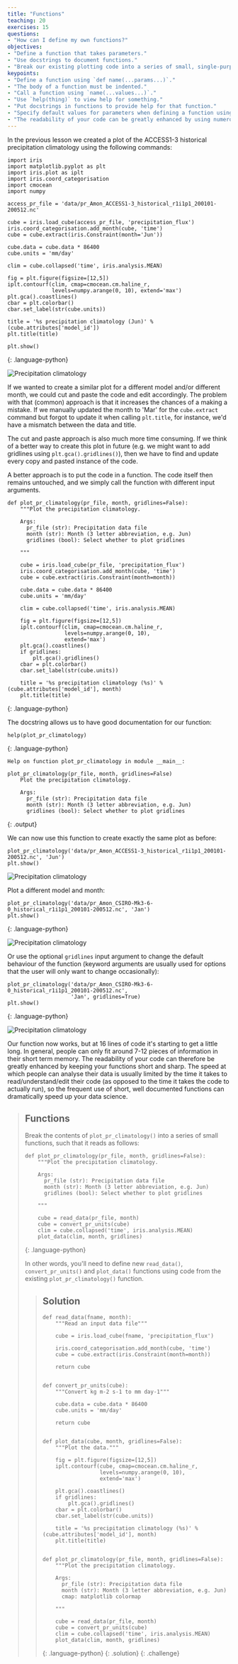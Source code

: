 ```yaml
---
title: "Functions"
teaching: 20
exercises: 15
questions:
- "How can I define my own functions?"
objectives:
- "Define a function that takes parameters."
- "Use docstrings to document functions."
- "Break our existing plotting code into a series of small, single-purpose functions."
keypoints:
- "Define a function using `def name(...params...)`."
- "The body of a function must be indented."
- "Call a function using `name(...values...)`."
- "Use `help(thing)` to view help for something."
- "Put docstrings in functions to provide help for that function."
- "Specify default values for parameters when defining a function using `name=value` in the parameter list."
- "The readability of your code can be greatly enhanced by using numerous short functions."
---
```


In the previous lesson
we created a plot of the ACCESS1-3 historical precipitation climatology
using the following commands:

~~~
import iris
import matplotlib.pyplot as plt
import iris.plot as iplt
import iris.coord_categorisation
import cmocean
import numpy

access_pr_file = 'data/pr_Amon_ACCESS1-3_historical_r1i1p1_200101-200512.nc'

cube = iris.load_cube(access_pr_file, 'precipitation_flux')
iris.coord_categorisation.add_month(cube, 'time')
cube = cube.extract(iris.Constraint(month='Jun'))

cube.data = cube.data * 86400
cube.units = 'mm/day'

clim = cube.collapsed('time', iris.analysis.MEAN)

fig = plt.figure(figsize=[12,5])
iplt.contourf(clim, cmap=cmocean.cm.haline_r, 
              levels=numpy.arange(0, 10), extend='max')
plt.gca().coastlines()
cbar = plt.colorbar()
cbar.set_label(str(cube.units))

title = '%s precipitation climatology (Jun)' %(cube.attributes['model_id'])
plt.title(title)

plt.show()
~~~
{: .language-python}

![Precipitation climatology](../fig/03-functions-access-jun.svg)

If we wanted to create a similar plot for a different model and/or different month,
we could cut and paste the code and edit accordingly.
The problem with that (common) approach is that it increases the chances of a making a mistake.
If we manually updated the month to 'Mar' for the `cube.extract` command
but forgot to update it when calling `plt.title`, for instance,
we'd have a mismatch between the data and title. 

The cut and paste approach is also much more time consuming.
If we think of a better way to create this plot in future
(e.g. we might want to add gridlines using `plt.gca().gridlines()`),
then we have to find and update every copy and pasted instance of the code.

A better approach is to put the code in a function.
The code itself then remains untouched,
and we simply call the function with different input arguments.

~~~
def plot_pr_climatology(pr_file, month, gridlines=False):
    """Plot the precipitation climatology.
    
    Args:
      pr_file (str): Precipitation data file
      month (str): Month (3 letter abbreviation, e.g. Jun)
      gridlines (bool): Select whether to plot gridlines
    
    """

    cube = iris.load_cube(pr_file, 'precipitation_flux')
    iris.coord_categorisation.add_month(cube, 'time')
    cube = cube.extract(iris.Constraint(month=month))

    cube.data = cube.data * 86400
    cube.units = 'mm/day'

    clim = cube.collapsed('time', iris.analysis.MEAN)

    fig = plt.figure(figsize=[12,5])
    iplt.contourf(clim, cmap=cmocean.cm.haline_r, 
                  levels=numpy.arange(0, 10),
                  extend='max')
    plt.gca().coastlines()
    if gridlines:
        plt.gca().gridlines()
    cbar = plt.colorbar()
    cbar.set_label(str(cube.units))

    title = '%s precipitation climatology (%s)' %(cube.attributes['model_id'], month)
    plt.title(title)
~~~
{: .language-python}

The docstring allows us to have good documentation for our function:

~~~
help(plot_pr_climatology)
~~~
{: .language-python}

~~~
Help on function plot_pr_climatology in module __main__:

plot_pr_climatology(pr_file, month, gridlines=False)
    Plot the precipitation climatology.
    
    Args:
      pr_file (str): Precipitation data file
      month (str): Month (3 letter abbreviation, e.g. Jun)
      gridlines (bool): Select whether to plot gridlines
~~~
{: .output}

We can now use this function to create exactly the same plot as before:

~~~
plot_pr_climatology('data/pr_Amon_ACCESS1-3_historical_r1i1p1_200101-200512.nc', 'Jun')
plt.show()
~~~

![Precipitation climatology](../fig/03-functions-access-jun.svg)

Plot a different model and month:

~~~
plot_pr_climatology('data/pr_Amon_CSIRO-Mk3-6-0_historical_r1i1p1_200101-200512.nc', 'Jan')
plt.show()
~~~
{: .language-python}

![Precipitation climatology](../fig/03-functions-csiro-jan.svg)

Or use the optional `gridlines` input argument
to change the default behaviour of the function
(keyword arguments are usually used for options
that the user will only want to change occasionally):

~~~
plot_pr_climatology('data/pr_Amon_CSIRO-Mk3-6-0_historical_r1i1p1_200101-200512.nc',
                    'Jan', gridlines=True)
plt.show()
~~~
{: .language-python}

![Precipitation climatology](../fig/03-functions-csiro-jan-gridlines.svg)

Our function now works, but at 16 lines of code it's starting to get a little long.
In general, people can only fit around 7-12 pieces of information in their short term memory.
The readability of your code can therefore be greatly enhanced
by keeping your functions short and sharp.
The speed at which people can analyse their data is usually limited
by the time it takes to read/understand/edit their code
(as opposed to the time it takes the code to actually run),
so the frequent use of short,
well documented functions can dramatically speed up your data science.

> ## Functions
>
> Break the contents of `plot_pr_climatology()` into a series of small functions,
> such that it reads as follows:
>
> ~~~
> def plot_pr_climatology(pr_file, month, gridlines=False):
>     """Plot the precipitation climatology.
>    
>     Args:
>       pr_file (str): Precipitation data file
>       month (str): Month (3 letter abbreviation, e.g. Jun)
>       gridlines (bool): Select whether to plot gridlines
>    
>     """
>
>     cube = read_data(pr_file, month)    
>     cube = convert_pr_units(cube)
>     clim = cube.collapsed('time', iris.analysis.MEAN)
>     plot_data(clim, month, gridlines)
> ~~~
> {: .language-python}
>
> In other words, you'll need to define new `read_data()`,
> `convert_pr_units()` and `plot_data()`
> functions using code from the existing `plot_pr_climatology()` function.
>
> > ## Solution
> > ~~~
> > def read_data(fname, month):
> >     """Read an input data file"""
> >    
> >     cube = iris.load_cube(fname, 'precipitation_flux')
> >    
> >     iris.coord_categorisation.add_month(cube, 'time')
> >     cube = cube.extract(iris.Constraint(month=month))
> >    
> >     return cube
> >
> >
> > def convert_pr_units(cube):
> >     """Convert kg m-2 s-1 to mm day-1"""
> >    
> >     cube.data = cube.data * 86400
> >     cube.units = 'mm/day'
> >    
> >     return cube
> >
> >
> > def plot_data(cube, month, gridlines=False):
> >     """Plot the data."""
> >        
> >     fig = plt.figure(figsize=[12,5])    
> >     iplt.contourf(cube, cmap=cmocean.cm.haline_r, 
> >                   levels=numpy.arange(0, 10),
> >                   extend='max')
> >
> >     plt.gca().coastlines()
> >     if gridlines:
> >         plt.gca().gridlines()
> >     cbar = plt.colorbar()
> >     cbar.set_label(str(cube.units))
> >    
> >     title = '%s precipitation climatology (%s)' %(cube.attributes['model_id'], month)
> >     plt.title(title)
> >
> >
> > def plot_pr_climatology(pr_file, month, gridlines=False):
> >     """Plot the precipitation climatology.
> >   
> >     Args:
> >       pr_file (str): Precipitation data file
> >       month (str): Month (3 letter abbreviation, e.g. Jun)
> >       cmap: matplotlib colormap
> >   
> >     """
> >
> >     cube = read_data(pr_file, month)    
> >     cube = convert_pr_units(cube)
> >     clim = cube.collapsed('time', iris.analysis.MEAN)
> >     plot_data(clim, month, gridlines)
> > ~~~
> > {: .language-python}
> {: .solution}
{: .challenge} 
